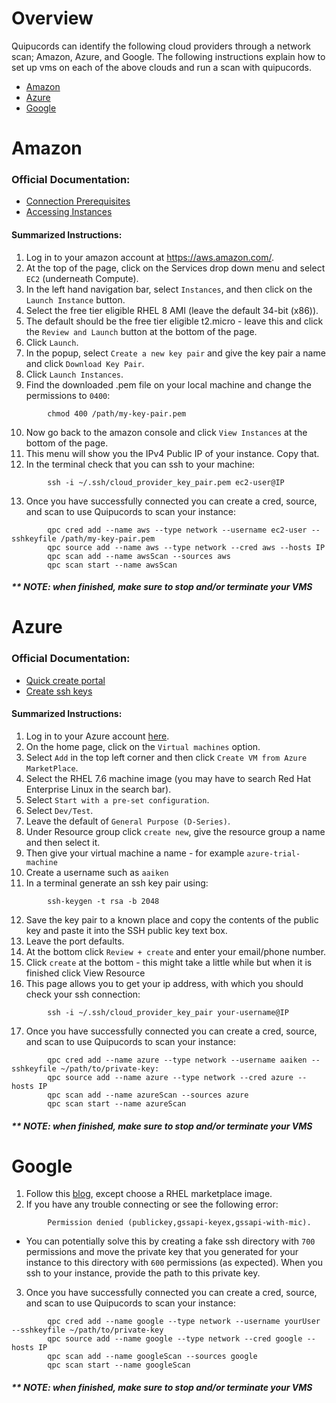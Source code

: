 # Overview
Quipucords can identify the following cloud providers through a network scan; Amazon, Azure, and Google. The following instructions explain how to set up vms on each of the above clouds and run a scan with quipucords.
- [Amazon](#amazon)
- [Azure](#azure)
- [Google](#google)

# <a name="amazon"></a> Amazon
### Official Documentation:
- [Connection Prerequisites](https://docs.aws.amazon.com/AWSEC2/latest/UserGuide/connection-prereqs.html)
- [Accessing Instances](https://docs.aws.amazon.com/AWSEC2/latest/UserGuide/AccessingInstancesLinux.html)
#### Summarized Instructions:
1. Log in to your amazon account at https://aws.amazon.com/.
2. At the top of the page, click on the Services drop down menu and select `EC2` (underneath Compute).
3. In the left hand navigation bar, select `Instances`, and then click on the `Launch Instance` button.
4. Select the free tier eligible RHEL 8 AMI (leave the default 34-bit (x86)).
5. The default should be the free tier eligible t2.micro - leave this and click the `Review and Launch` button at the bottom of the page.
6. Click `Launch`.
7. In the popup, select `Create a new key pair` and give the key pair a name and click `Download Key Pair`.
8. Click `Launch Instances`.
9. Find the downloaded .pem file on your local machine and change the permissions to `0400`:
```
        chmod 400 /path/my-key-pair.pem
```
10. Now go back to the amazon console and click `View Instances` at the bottom of the page.
11. This menu will show you the IPv4 Public IP of your instance. Copy that.
12. In the terminal check that you can ssh to your machine:
```
        ssh -i ~/.ssh/cloud_provider_key_pair.pem ec2-user@IP
```

13. Once you have successfully connected you can create a cred, source, and scan to use Quipucords to scan your instance:
```
        qpc cred add --name aws --type network --username ec2-user --sshkeyfile /path/my-key-pair.pem
        qpc source add --name aws --type network --cred aws --hosts IP
        qpc scan add --name awsScan --sources aws
        qpc scan start --name awsScan
```

##### ** NOTE: when finished, make sure to stop and/or terminate your VMS

# <a name="azure"></a> Azure
### Official Documentation:
- [Quick create portal](https://docs.microsoft.com/en-us/azure/virtual-machines/linux/quick-create-portal)
- [Create ssh keys](https://docs.microsoft.com/en-us/azure/virtual-machines/linux/mac-create-ssh-keys)
#### Summarized Instructions:
1. Log in to your Azure account [here](https://portal.azure.com/#home).
2. On the home page, click on the `Virtual machines` option.
3. Select `Add` in the top left corner and then click `Create VM from Azure MarketPlace`.
4. Select the RHEL 7.6 machine image (you may have to search Red Hat Enterprise Linux in the search bar).
5. Select `Start with a pre-set configuration`.
6. Select `Dev/Test`.
7. Leave the default of `General Purpose (D-Series)`.
8. Under Resource group click `create new`, give the resource group a name and then select it.
9. Then give your virtual machine a name - for example `azure-trial-machine`
10. Create a username such as `aaiken`
11. In a terminal generate an ssh key pair using:
```
        ssh-keygen -t rsa -b 2048
```

12. Save the key pair to a known place and copy the contents of the public key and paste it into the SSH public key text box.
13. Leave the port defaults.
14. At the bottom click `Review + create` and enter your email/phone number.
15. Click `create` at the bottom - this might take a little while but when it is finished click View Resource
16. This page allows you to get your ip address, with which you should check your ssh connection:
```
        ssh -i ~/.ssh/cloud_provider_key_pair your-username@IP
```

17. Once you have successfully connected you can create a cred, source, and scan to use Quipucords to scan your instance:
```
        qpc cred add --name azure --type network --username aaiken --sshkeyfile ~/path/to/private-key:
        qpc source add --name azure --type network --cred azure --hosts IP
        qpc scan add --name azureScan --sources azure
        qpc scan start --name azureScan
```
##### ** NOTE: when finished, make sure to stop and/or terminate your VMS

# <a name="google"></a> Google
1. Follow this [blog](https://www.freecodecamp.org/news/how-to-create-and-connect-to-google-cloud-virtual-machine-with-ssh-81a68b8f74dd/), except choose a RHEL marketplace image.
2. If you have any trouble connecting or see the following error:
```
        Permission denied (publickey,gssapi-keyex,gssapi-with-mic).
```
* You can potentially solve this by creating a fake ssh directory with `700` permissions and move the private key that you generated for your instance to this directory with `600` permissions (as expected). When you ssh to your instance, provide the path to this private key.
3. Once you have successfully connected you can create a cred, source, and scan to use Quipucords to scan your instance:
```
        qpc cred add --name google --type network --username yourUser --sshkeyfile ~/path/to/private-key
        qpc source add --name google --type network --cred google --hosts IP
        qpc scan add --name googleScan --sources google
        qpc scan start --name googleScan

```
##### ** NOTE: when finished, make sure to stop and/or terminate your VMS